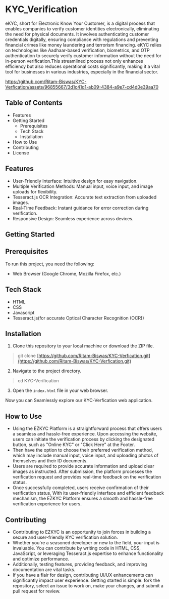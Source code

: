 # KYC_Verification
eKYC, short for Electronic Know Your Customer, is a digital process that enables companies to verify customer identities electronically, eliminating the need for physical documents. It involves authenticating customer credentials digitally, ensuring compliance with regulations and preventing financial crimes like money laundering and terrorism financing. eKYC relies on technologies like Aadhaar-based verification, biometrics, and OTP authentication to securely verify customer information without the need for in-person verification.This streamlined process not only enhances efficiency but also reduces operational costs significantly, making it a vital tool for businesses in various industries, especially in the financial sector.


https://github.com/Ritam-Biswas/KYC-Verfication/assets/96855667/3d1c41d1-ab09-4384-a9e7-cd4d0e39aa70



## Table of Contents
* Features
* Getting Started
   * Prerequisites
   * Tech Stack
   * Installation
* How to Use
* Contributing
* License

## Features
* User-Friendly Interface: Intuitive design for easy navigation.
* Multiple Verification Methods: Manual input, voice input, and image uploads for flexibility.
* Tesseract.js OCR Integration: Accurate text extraction from uploaded images.
* Real-Time Feedback: Instant guidance for error correction during verification.
* Responsive Design: Seamless experience across devices.
## Getting Started
## Prerequisites
To run this project, you need the following:
* Web Browser (Google Chrome, Mozilla Firefox, etc.)
## Tech Stack
* HTML
* CSS
* Javascript
* Tesseract.js(for accurate Optical Character Recognition (OCR))
## Installation
1. Clone this repository to your local machine or download the ZIP file.
> git clone [https://github.com/Ritam-Biswas/KYC-Verfication.git](https://github.com/Ritam-Biswas/KYC-Verfication.git)
2. Navigate to the project directory.
>cd KYC-Verification
3. Open the `index.html` file in your web browser.

Now you can Seamlessly explore our KYC-Verfication web application.

## How to Use
* Using the EZKYC Platform is a straightforward process that offers users a seamless and hassle-free experience. Upon accessing the website, users can initiate the verification process by clicking the designated button, such as "Online KYC" or "Click Here" at the Footer.
* Then have the option to choose their preferred verification method, which may include manual input, voice input, and uploading photos of themselves and their ID documents.
* Users are required to provide accurate information and upload clear images as instructed. After submission, the platform processes the verification request and provides real-time feedback on the verification status.
* Once successfully completed, users receive confirmation of their verification status, With its user-friendly interface and efficient feedback mechanism, the EZKYC Platform ensures a smooth and hassle-free verification experience for users.

## Contributing
* Contributing to EZKYC is an opportunity to join forces in building a secure and user-friendly KYC verification solution.
* Whether you're a seasoned developer or new to the field, your input is invaluable. You can contribute by writing code in HTML, CSS, JavaScript, or leveraging Tesseract.js expertise to enhance functionality and optimize performance. 
* Additionally, testing features, providing feedback, and improving documentation are vital tasks. 
* If you have a flair for design, contributing UI/UX enhancements can significantly impact user experience. Getting started is simple: fork the repository, select an issue to work on, make your changes, and submit a pull request for review.

